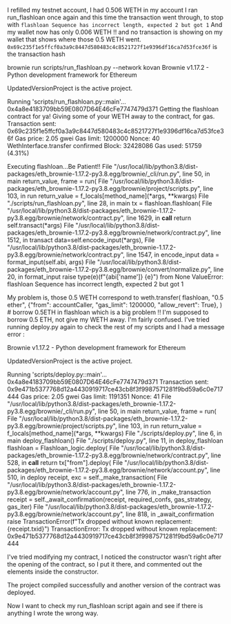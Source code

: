 I refilled my testnet account, I had 0.506 WETH in my account
I ran run_flashloan once again and this time the transaction went through, to stop with `flashloan Sequence has incorrect length, expected 2 but got 1`
And my wallet now has only 0.006 WETH !! and no transaction is showing on my wallet that shows where those 0.5 WETH went.
`0x69c235f1e5ffcf0a3a9c8447d580483c4c8521727f1e9396df16ca7d53fce36f` is the transaction hash

brownie run scripts/run_flashloan.py --network kovan
Brownie v1.17.2 - Python development framework for Ethereum

UpdatedVersionProject is the active project.

Running 'scripts/run_flashloan.py::main'...
0x4a8e4183709bb59E0807D64E46cFe7747479d371
Getting the flashloan contract for ya!
Giving some of your WETH away to the contract, for gas.
Transaction sent: 0x69c235f1e5ffcf0a3a9c8447d580483c4c8521727f1e9396df16ca7d53fce36f
Gas price: 2.05 gwei Gas limit: 1200000 Nonce: 40
WethInterface.transfer confirmed Block: 32428086 Gas used: 51759 (4.31%)

Executing flashloan...Be Patient!!
File "/usr/local/lib/python3.8/dist-packages/eth_brownie-1.17.2-py3.8.egg/brownie/\_cli/run.py", line 50, in main
return_value, frame = run(
File "/usr/local/lib/python3.8/dist-packages/eth_brownie-1.17.2-py3.8.egg/brownie/project/scripts.py", line 103, in run
return_value = f_locals[method_name](*args, \*\*kwargs)
File "./scripts/run_flashloan.py", line 28, in main
tx = flashloan.flashloan(
File "/usr/local/lib/python3.8/dist-packages/eth_brownie-1.17.2-py3.8.egg/brownie/network/contract.py", line 1629, in **call**
return self.transact(*args)
File "/usr/local/lib/python3.8/dist-packages/eth_brownie-1.17.2-py3.8.egg/brownie/network/contract.py", line 1512, in transact
data=self.encode_input(\*args),
File "/usr/local/lib/python3.8/dist-packages/eth_brownie-1.17.2-py3.8.egg/brownie/network/contract.py", line 1547, in encode_input
data = format_input(self.abi, args)
File "/usr/local/lib/python3.8/dist-packages/eth_brownie-1.17.2-py3.8.egg/brownie/convert/normalize.py", line 20, in format_input
raise type(e)(f"{abi['name']} {e}") from None
ValueError: flashloan Sequence has incorrect length, expected 2 but got 1

My problem is, those 0.5 WETH correspond to
weth.transfer(
flashloan,
"0.5 ether",
{"from": accountCaller, "gas_limit": 1200000, "allow_revert": True},
) # borrow 0.5ETH in flashloan
which is a big problem !! I'm supposed to borrow 0.5 ETH, not give my WETH away.
I'm fairly confused.
I've tried running deploy.py again to check the rest of my scripts and I had a message error :

Brownie v1.17.2 - Python development framework for Ethereum

UpdatedVersionProject is the active project.

Running 'scripts/deploy.py::main'...
0x4a8e4183709bb59E0807D64E46cFe7747479d371
Transaction sent: 0x9e471b5377768d12a4430919717ce43cb8f3f9987571281f9bd59a6c0e717444
Gas price: 2.05 gwei Gas limit: 1191351 Nonce: 41
File "/usr/local/lib/python3.8/dist-packages/eth_brownie-1.17.2-py3.8.egg/brownie/\_cli/run.py", line 50, in main
return_value, frame = run(
File "/usr/local/lib/python3.8/dist-packages/eth_brownie-1.17.2-py3.8.egg/brownie/project/scripts.py", line 103, in run
return_value = f_locals[method_name](\*args, \*\*kwargs)
File "./scripts/deploy.py", line 6, in main
deploy_flashloan()
File "./scripts/deploy.py", line 11, in deploy_flashloan
flashloan = Flashloan_logic.deploy(
File "/usr/local/lib/python3.8/dist-packages/eth_brownie-1.17.2-py3.8.egg/brownie/network/contract.py", line 528, in **call**
return tx["from"].deploy(
File "/usr/local/lib/python3.8/dist-packages/eth_brownie-1.17.2-py3.8.egg/brownie/network/account.py", line 510, in deploy
receipt, exc = self.\_make_transaction(
File "/usr/local/lib/python3.8/dist-packages/eth_brownie-1.17.2-py3.8.egg/brownie/network/account.py", line 776, in \_make_transaction
receipt = self.\_await_confirmation(receipt, required_confs, gas_strategy, gas_iter)
File "/usr/local/lib/python3.8/dist-packages/eth_brownie-1.17.2-py3.8.egg/brownie/network/account.py", line 818, in \_await_confirmation
raise TransactionError(f"Tx dropped without known replacement: {receipt.txid}")
TransactionError: Tx dropped without known replacement: 0x9e471b5377768d12a4430919717ce43cb8f3f9987571281f9bd59a6c0e717444

I've tried modifying my contract, I noticed the constructor wasn't right after the opening of the contract, so I put it there, and commented out the elements inside the constructor.

The project compiled successfully and another version of the contract was deployed.

Now I want to check my run_flashloan script again and see if there is anything I wrote the wrong way.
